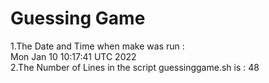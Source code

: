  # Guessing Game 
  1.The Date and Time when make was run :  
Mon Jan 10 10:17:41 UTC 2022
<br />
  2.The Number of Lines in the script guessinggame.sh is : 
48
<br />
